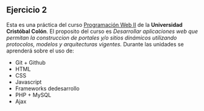 ## Ejercicio 2
Esta es una práctica del curso [Programación Web II](https://av-exactas.ucc.mx/course/view.php?id=170) de la **Universidad Cristóbal Colón**.
El proposito del curso es *Desarrollar aplicaciones web que permitan la construccion de portales y/o sitios dinámicos utilizando protocolos, modelos y arquitecturas vigentes.*
Durante las unidades se aprenderá sobre el uso de:
* Git + Github
* HTML
* CSS
* Javascript
* Frameworks dedesarrollo
* PHP + MySQL
* Ajax
